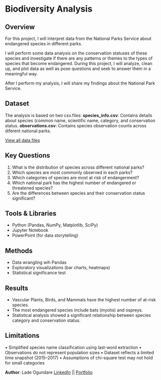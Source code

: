 # Biodiversity Analysis
## Overview
For this project, I will interpret data from the National Parks Service about endangered species in different parks.

I will perform some data analysis on the conservation statuses of these species and investigate if there are any patterns or themes to the types of species that become endangered. During this project, I will analyze, clean up, and plot data as well as pose questions and seek to answer them in a meaningful way.

After I perform my analysis, I will share my findings about the National Park Service.

## Dataset
The analysis is based on two csv.files:
**species_info.csv**: Contains details about species (common name, scientific name, category, and conservation status. 
**observations.csv**: Contains species observation counts across diferent national parks.

[View all data files](./Data/)

## Key Questions
1. What is the distribution of species across different national parks?
2. Which species are most commonly observed in each parks?
3. Which categories of species are most at risk of endangerment?
4. Which national park has the highest number of endangered or threatened species?
5. Are the differences between species and their conservation status significant?

## Tools & Libraries
- Python (Pandas, NumPy, Matplotlib, SciPy)
- Jupyter Notebook
- PowerPoint (for data storytelling)

## Methods
- Data wrangling wih Pandas
- Exploratory visualizations (bar charts, heatmaps)
- Statistical significance test

## Results
- Vascular Plants, Birds, and Mammals have the highest number of at-risk species.
- The most endangered species include bats (myotis) and ospreys.
- Statistical analysis showed a significant relationship between species category and conservation status.

## Limitations
•	Simplified species name classification using last-word extraction
•	Observations do not represent population sizes
•	Dataset reflects a limited time snapshot (2015–2017)
•	Assumptions of chi-square test may not hold for small categories

**Author**: 
Lade Ogundare
[LinkedIn](https://www.linkedin.com/in/lade-o-71a31178/) || [Portfolio](https://www.datacamp.com/portfolio/similade)
